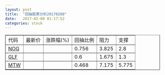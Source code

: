 ```yaml
---
layout: post
title:  "回抽股票分析20170208"
date:   2017-02-08 01:17:52
categories: stock
---
```

<script type="text/javascript">
var stockList = []
stockList.push('gb_nog');
stockList.push('gb_glf');
stockList.push('gb_mtw');
</script>
<table border="1">
 <tr>
 <td>代码</td>
 <td>最新价</td>
 <td>涨跌幅(%)</td>
 <td>回抽比例</td>
 <td>阻力</td>
 <td>支撑</td>
</tr>
  <tr id="nog">
  <td><a href="http://stock.finance.sina.com.cn/usstock/quotes/NOG.html" target="_blank">NOG</a></td><td></td><td></td><td>0.756</td><td>3.825</td><td>2.8</td></tr>
  <tr id="glf">
  <td><a href="http://stock.finance.sina.com.cn/usstock/quotes/GLF.html" target="_blank">GLF</a></td><td></td><td></td><td>0.6</td><td>1.675</td><td>1.3</td></tr>
  <tr id="mtw">
  <td><a href="http://stock.finance.sina.com.cn/usstock/quotes/MTW.html" target="_blank">MTW</a></td><td></td><td></td><td>0.468</td><td>7.175</td><td>5.775</td></tr>
</table>
